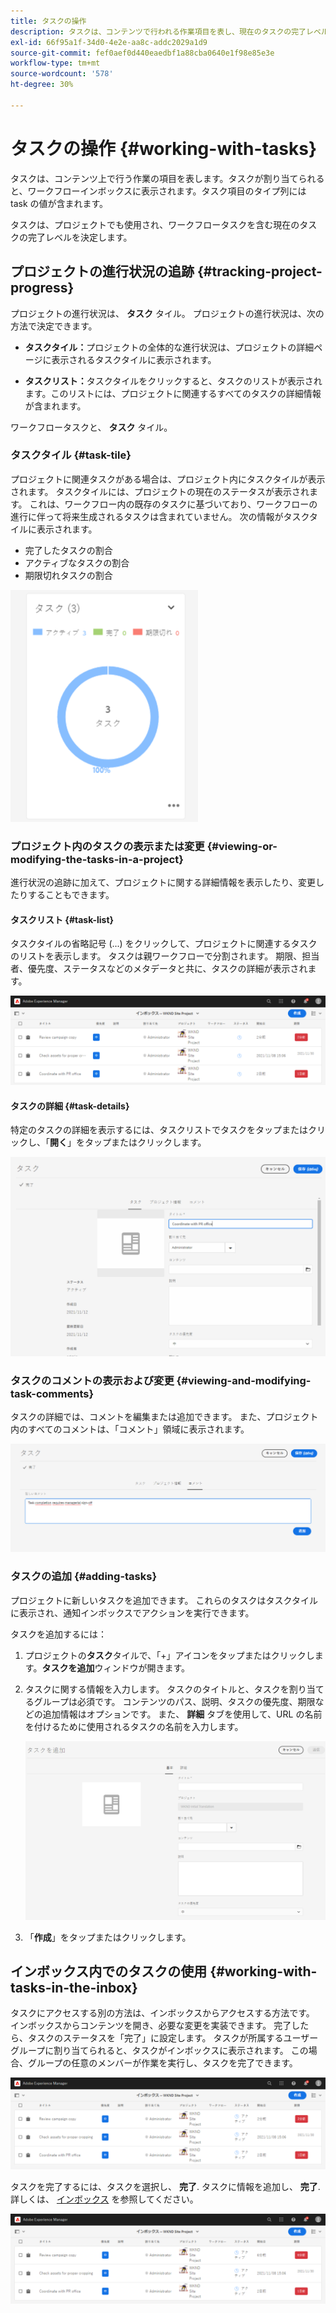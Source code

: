 ```yaml
---
title: タスクの操作
description: タスクは、コンテンツで行われる作業項目を表し、現在のタスクの完了レベルを決定するためにプロジェクトで使用されます
exl-id: 66f95a1f-34d0-4e2e-aa8c-addc2029a1d9
source-git-commit: fef0aef0d440eaedbf1a88cba0640e1f98e85e3e
workflow-type: tm+mt
source-wordcount: '578'
ht-degree: 30%

---
```


# タスクの操作 {#working-with-tasks}

タスクは、コンテンツ上で行う作業の項目を表します。タスクが割り当てられると、ワークフローインボックスに表示されます。タスク項目のタイプ列には task の値が含まれます。

タスクは、プロジェクトでも使用され、ワークフロータスクを含む現在のタスクの完了レベルを決定します。

## プロジェクトの進行状況の追跡 {#tracking-project-progress}

プロジェクトの進行状況は、 **タスク** タイル。 プロジェクトの進行状況は、次の方法で決定できます。

* **タスクタイル：**&#x200B;プロジェクトの全体的な進行状況は、プロジェクトの詳細ページに表示されるタスクタイルに表示されます。

* **タスクリスト：**&#x200B;タスクタイルをクリックすると、タスクのリストが表示されます。このリストには、プロジェクトに関連するすべてのタスクの詳細情報が含まれます。

ワークフロータスクと、 **タスク** タイル。

### タスクタイル {#task-tile}

プロジェクトに関連タスクがある場合は、プロジェクト内にタスクタイルが表示されます。 タスクタイルには、プロジェクトの現在のステータスが表示されます。 これは、ワークフロー内の既存のタスクに基づいており、ワークフローの進行に伴って将来生成されるタスクは含まれていません。 次の情報がタスクタイルに表示されます。

* 完了したタスクの割合
* アクティブなタスクの割合
* 期限切れタスクの割合

![タスクタイル](/help/sites-cloud/authoring/assets/projects-tasks-breakdown.png)

### プロジェクト内のタスクの表示または変更 {#viewing-or-modifying-the-tasks-in-a-project}

進行状況の追跡に加えて、プロジェクトに関する詳細情報を表示したり、変更したりすることもできます。

#### タスクリスト {#task-list}

タスクタイルの省略記号 (...) をクリックして、プロジェクトに関連するタスクのリストを表示します。 タスクは親ワークフローで分割されます。 期限、担当者、優先度、ステータスなどのメタデータと共に、タスクの詳細が表示されます。

![タスクリスト](/help/sites-cloud/authoring/assets/projects-task-list.png)

#### タスクの詳細 {#task-details}

特定のタスクの詳細を表示するには、タスクリストでタスクをタップまたはクリックし、「**開く**」をタップまたはクリックします。

![タスクの詳細](/help/sites-cloud/authoring/assets/projects-task-details.png)

### タスクのコメントの表示および変更 {#viewing-and-modifying-task-comments}

タスクの詳細では、コメントを編集または追加できます。 また、プロジェクト内のすべてのコメントは、「コメント」領域に表示されます。

![タスクに関するコメント](/help/sites-cloud/authoring/assets/projects-tasks-comments.png)

### タスクの追加 {#adding-tasks}

プロジェクトに新しいタスクを追加できます。 これらのタスクはタスクタイルに表示され、通知インボックスでアクションを実行できます。

タスクを追加するには：

1. プロジェクトの&#x200B;**タスク**&#x200B;タイルで、「+」アイコンをタップまたはクリックします。**タスクを追加**&#x200B;ウィンドウが開きます。
1. タスクに関する情報を入力します。 タスクのタイトルと、タスクを割り当てるグループは必須です。 コンテンツのパス、説明、タスクの優先度、期限などの追加情報はオプションです。 また、 **詳細** タブを使用して、URL の名前を付けるために使用されるタスクの名前を入力します。

   ![タスクの追加](/help/sites-cloud/authoring/assets/projects-add-task.png)

1. 「**作成**」をタップまたはクリックします。

## インボックス内でのタスクの使用 {#working-with-tasks-in-the-inbox}

タスクにアクセスする別の方法は、インボックスからアクセスする方法です。 インボックスからコンテンツを開き、必要な変更を実装できます。 完了したら、タスクのステータスを「完了」に設定します。 タスクが所属するユーザーグループに割り当てられると、タスクがインボックスに表示されます。 この場合、グループの任意のメンバーが作業を実行し、タスクを完了できます。

![インボックス内のタスク](/help/sites-cloud/authoring/assets/projects-task-inbox.png)

タスクを完了するには、タスクを選択し、 **完了**. タスクに情報を追加し、 **完了**. 詳しくは、 [インボックス](/help/sites-cloud/authoring/getting-started/inbox.md) を参照してください。

![タスク通知](/help/sites-cloud/authoring/assets/projects-task-notifications.png)
